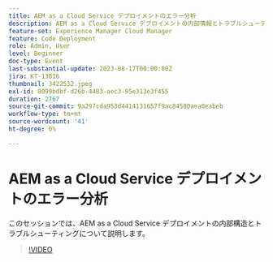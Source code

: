 ```yaml
---
title: AEM as a Cloud Service デプロイメントのエラー分析
description: AEM as a Cloud Service デプロイメントの内部情報とトラブルシューティング。
feature-set: Experience Manager Cloud Manager
feature: Code Deployment
role: Admin, User
level: Beginner
doc-type: Event
last-substantial-update: 2023-08-17T00:00:00Z
jira: KT-13816
thumbnail: 3422532.jpeg
exl-id: 8099bdbf-d26b-4483-aec3-95e313e3f455
duration: 2767
source-git-commit: 9a297cda953d4414131657f9ac84580aea0eabeb
workflow-type: tm+mt
source-wordcount: '41'
ht-degree: 0%

---
```


# AEM as a Cloud Service デプロイメントのエラー分析

このセッションでは、AEM as a Cloud Service デプロイメントの内部構造とトラブルシューティングについて説明します。

>[!VIDEO](https://video.tv.adobe.com/v/3422532/?learn=on)
